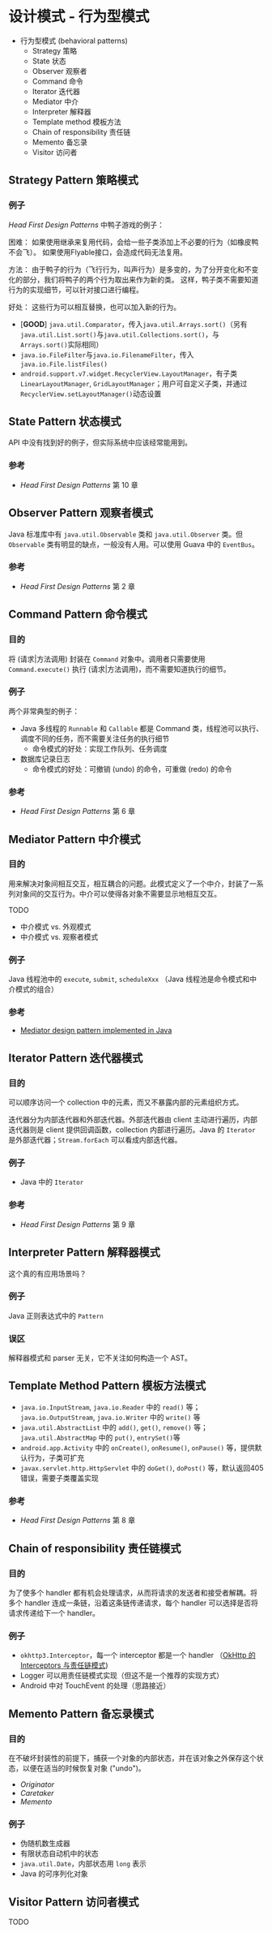 # 设计模式 - 行为型模式

+ 行为型模式 (behavioral patterns)
  + Strategy 策略
  + State 状态
  + Observer 观察者
  + Command 命令
  + Iterator 迭代器
  + Mediator 中介
  + Interpreter 解释器
  + Template method 模板方法
  + Chain of responsibility 责任链
  + Memento 备忘录
  + Visitor 访问者

## Strategy Pattern 策略模式

### 例子

_Head First Design Patterns_ 中鸭子游戏的例子：

困难：
如果使用继承来复用代码，会给一些子类添加上不必要的行为（如橡皮鸭不会飞）。
如果使用Flyable接口，会造成代码无法复用。

方法：
由于鸭子的行为（飞行行为，叫声行为）是多变的，为了分开变化和不变化的部分，我们将鸭子的两个行为取出来作为新的类。
这样，鸭子类不需要知道行为的实现细节，可以针对接口进行编程。

好处：
这些行为可以相互替换，也可以加入新的行为。

+ [**GOOD**] `java.util.Comparator`，传入`java.util.Arrays.sort()`（另有`java.util.List.sort()`与`java.util.Collections.sort()`，与`Arrays.sort()`实际相同）
+ `java.io.FileFilter`与`java.io.FilenameFilter`，传入`java.io.File.listFiles()`
+ `android.support.v7.widget.RecyclerView.LayoutManager`，有子类`LinearLayoutManager`, `GridLayoutManager`；用户可自定义子类，并通过`RecyclerView.setLayoutManager()`动态设置

## State Pattern 状态模式

API 中没有找到好的例子，但实际系统中应该经常能用到。

### 参考

+ _Head First Design Patterns_ 第 10 章

## Observer Pattern 观察者模式

Java 标准库中有 `java.util.Observable` 类和 `java.util.Observer` 类。但 `Observable` 类有明显的缺点，一般没有人用。可以使用 Guava 中的 `EventBus`。

### 参考

+ _Head First Design Patterns_ 第 2 章

## Command Pattern 命令模式

### 目的

将 (请求|方法调用) 封装在 `Command` 对象中。调用者只需要使用 `Command.execute()` 执行 (请求|方法调用)，而不需要知道执行的细节。

### 例子

两个非常典型的例子：

+ Java 多线程的 `Runnable` 和 `Callable` 都是 Command 类，线程池可以执行、调度不同的任务，而不需要关注任务的执行细节
  + 命令模式的好处：实现工作队列、任务调度
+ 数据库记录日志
  + 命令模式的好处：可撤销 (undo) 的命令，可重做 (redo) 的命令

### 参考

+ _Head First Design Patterns_ 第 6 章

## Mediator Pattern 中介模式

### 目的

用来解决对象间相互交互，相互耦合的问题。此模式定义了一个中介，封装了一系列对象间的交互行为。中介可以使得各对象不需要显示地相互交互。

TODO 

+ 中介模式 vs. 外观模式
+ 中介模式 vs. 观察者模式

### 例子

Java 线程池中的 `execute`, `submit`, `scheduleXxx` （Java 线程池是命令模式和中介模式的组合）

### 参考

+ [Mediator design pattern implemented in Java](https://github.com/mryndzionek/java_mediator)

## Iterator Pattern 迭代器模式

### 目的

可以顺序访问一个 collection 中的元素，而又不暴露内部的元素组织方式。

迭代器分为内部迭代器和外部迭代器。外部迭代器由 client 主动进行遍历，内部迭代器则是 client 提供回调函数，collection 内部进行遍历。Java 的 `Iterator` 是外部迭代器；`Stream.forEach` 可以看成内部迭代器。

### 例子

+ Java 中的 `Iterator`

### 参考

+ _Head First Design Patterns_ 第 9 章

## Interpreter Pattern 解释器模式

这个真的有应用场景吗？

### 例子

Java 正则表达式中的 `Pattern`

### 误区

解释器模式和 parser 无关，它不关注如何构造一个 AST。

## Template Method Pattern 模板方法模式

+ `java.io.InputStream`, `java.io.Reader` 中的 `read()` 等； `java.io.OutputStream`, `java.io.Writer` 中的 `write()` 等
+ `java.util.AbstractList` 中的 `add()`, `get()`, `remove()` 等；`java.util.AbstractMap` 中的 `put()`, `entrySet()`等
+ `android.app.Activity` 中的 `onCreate()`, `onResume()`, `onPause()` 等，提供默认行为，子类可扩充
+ `javax.servlet.http.HttpServlet` 中的 `doGet()`, `doPost()` 等，默认返回405错误，需要子类覆盖实现

### 参考

+ _Head First Design Patterns_ 第 8 章

## Chain of responsibility 责任链模式

### 目的

为了使多个 handler 都有机会处理请求，从而将请求的发送者和接受者解耦。将多个 handler 连成一条链，沿着这条链传递请求，每个 handler 可以选择是否将请求传递给下一个 handler。

### 例子

+ `okhttp3.Interceptor`，每一个 interceptor 都是一个 handler （[OkHttp 的 Interceptors 与责任链模式](http://nettee.github.io/posts/2018/OkHttp-Interceptors-and-Chain-of-Responsibility-Pattern/))
+ Logger 可以用责任链模式实现（但这不是一个推荐的实现方式）
+ Android 中对 TouchEvent 的处理（思路接近）

## Memento Pattern 备忘录模式

### 目的

在不破坏封装性的前提下，捕获一个对象的内部状态，并在该对象之外保存这个状态，以便在适当的时候恢复对象 ("undo")。

+ _Originator_
+ _Caretaker_
+ _Memento_

### 例子

+ 伪随机数生成器
+ 有限状态自动机中的状态
+ `java.util.Date`，内部状态用 `long` 表示
+ Java 的可序列化对象

## Visitor Pattern 访问者模式

TODO
